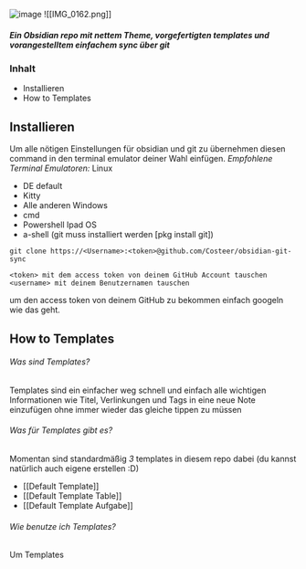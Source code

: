 ![image](https://github.com/Costeer/obsidian-git-sync/assets/142180709/019dbf11-693a-408e-98ea-13a7b6c8a0fc)
![[IMG_0162.png]]
##### *Ein Obsidian repo mit nettem Theme, vorgefertigten templates und  vorangestelltem einfachem sync über git*

### Inhalt
- Installieren
- How to Templates

## Installieren
Um alle nötigen Einstellungen für obsidian und git zu übernehmen diesen command in den terminal emulator deiner Wahl einfügen.
*Empfohlene Terminal Emulatoren:*
Linux
- DE default
- Kitty
- Alle anderen
Windows
- cmd
- Powershell
Ipad OS
- a-shell (git muss installiert werden [pkg install git])
```
git clone https://<Username>:<token>@github.com/Costeer/obsidian-git-sync

<token> mit dem access token von deinem GitHub Account tauschen 
<username> mit deinem Benutzernamen tauschen
```
um den access token von deinem GitHub zu bekommen einfach googeln wie das geht.

## How to Templates
###### Was sind Templates?
Templates sind ein einfacher weg schnell und einfach alle wichtigen Informationen wie Titel, Verlinkungen und Tags in eine neue Note einzufügen ohne immer wieder das gleiche tippen zu müssen
###### Was für Templates gibt es?
Momentan sind standardmäßig *3* templates in diesem repo dabei (du kannst natürlich auch eigene erstellen :D)
- [[Default Template]]
- [[Default Template Table]]
- [[Default Template Aufgabe]]

###### Wie benutze ich Templates?
Um Templates